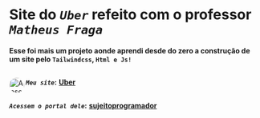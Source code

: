 # Site do _`Uber`_ refeito com o professor _`Matheus Fraga`_
**Esse foi mais um projeto aonde aprendi desde do zero a construção de um site pelo `Tailwindcss`, `Html e Js!`**
##
**_`Meu site`_:**</div>
<a href="https://dev-burger-delta.vercel.app/" target="_blank"><img align="left" alt="Ansel-pic" height="30" style="border-radius:30px;" src="https://user-images.githubusercontent.com/66381597/167222900-88b7923c-a06d-46d4-bd88-8ed2cb883f7d.png" target="_blank">  **Uber** </a>
##
**_`Acessem o portal dele`_:** <a href="https://sujeitoprogramador.com/fabricadeaplicativos/" target="_blank"> **sujeitoprogramador**</a> 
